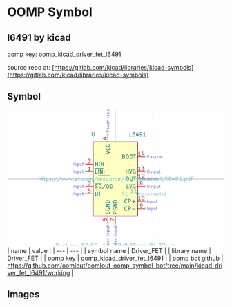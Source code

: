 # OOMP Symbol  
## l6491  by kicad  
  
oomp key: oomp_kicad_driver_fet_l6491  
  
source repo at: [https://gitlab.com/kicad/libraries/kicad-symbols](https://gitlab.com/kicad/libraries/kicad-symbols)  
## Symbol  
  
[![working.png](working_600.png)](working.png)  
| name | value | 
| --- | --- | 
| symbol name | Driver_FET | 
| library name | Driver_FET | 
| oomp key | oomp_kicad_driver_fet_l6491 | 
| oomp bot github | https://github.com/oomlout/oomlout_oomp_symbol_bot/tree/main/kicad_driver_fet_l6491/working | 
## Images  
